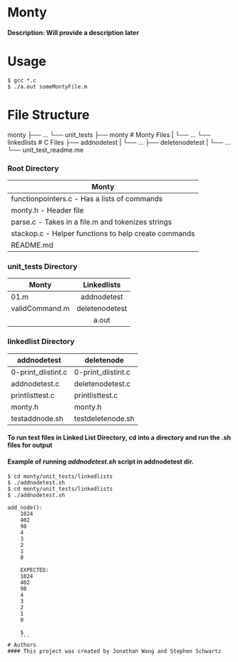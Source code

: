 # Monty
#### Description: Will provide a description later

# Usage
```
$ gcc *.c
$ ./a.out someMontyFile.m
```
# File Structure

monty
├── ...
└── unit_tests
├── monty # Monty Files
|   └── ...
└── linkedlists # C Files
├── addnodetest
|   └── ...
├── deletenodetest
|   └── ...
└── unit_test_readme.me
### Root Directory
| Monty  |
| ------------- |
| functionpointers.c - Has a lists of commands|
| monty.h - Header file|
| parse.c - Takes in a file.m and tokenizes strings|
| stackop.c - Helper functions to help create commands|
| README.md |
### unit_tests Directory
| Monty  | Linkedlists |
| ------------- |:-------------:|
| 01.m          | addnodetest    |
| validCommand.m|   deletenodetest    |
|      |   a.out    |
### linkedlist Directory
| addnodetest | deletenode |
| ------------- |-----------|
| 0-print_dlistint.c | 0-print_dlistint.c |
| addnodetest.c | deletenodetest.c
| printlisttest.c | printlisttest.c |
| monty.h | monty.h |
| testaddnode.sh | testdeletenode.sh |

#### To run test files in Linked List Directory, cd into a directory and run the .sh files for output

#### Example of running _addnodetest.sh_ script in addnodetest dir.
```
$ cd monty/unit_tests/linkedlists
$ ./addnodetest.sh
$ cd monty/unit_tests/linkedlists
$ ./addnodetest.sh

add_node():
	1024
	402
	98
	4
	3
	2
	1
	0

	EXPECTED:
	1024
	402
	98
	4
	3
	2
	1
	0

	$
	```
# Authors
#### This project was created by Jonathan Wang and Stephen Schwartz
